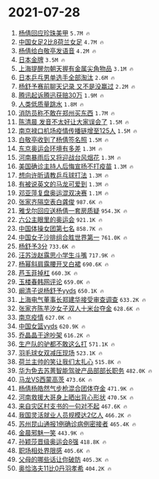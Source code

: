 # 2021-07-28

1. [杨倩回应珍珠美甲](https://s.weibo.com/weibo?q=%23%E6%9D%A8%E5%80%A9%E5%9B%9E%E5%BA%94%E7%8F%8D%E7%8F%A0%E7%BE%8E%E7%94%B2%23&Refer=top) `5.7M 🔥`
1. [中国女足2比8荷兰女足](https://s.weibo.com/weibo?q=%23%E4%B8%AD%E5%9B%BD%E5%A5%B3%E8%B6%B32%E6%AF%948%E8%8D%B7%E5%85%B0%E5%A5%B3%E8%B6%B3%23&Refer=top) `4.7M 🔥`
1. [杨倩给白敬亭发语音](https://s.weibo.com/weibo?q=%23%E6%9D%A8%E5%80%A9%E7%BB%99%E7%99%BD%E6%95%AC%E4%BA%AD%E5%8F%91%E8%AF%AD%E9%9F%B3%23&Refer=top) `4.2M 🔥`
1. [日本金牌](https://s.weibo.com/weibo?q=%23%E6%97%A5%E6%9C%AC%E9%87%91%E7%89%8C%23&Refer=top) `3.5M 🔥`
1. [上海提醒勿朝天握有金属尖角物品](https://s.weibo.com/weibo?q=%23%E4%B8%8A%E6%B5%B7%E6%8F%90%E9%86%92%E5%8B%BF%E6%9C%9D%E5%A4%A9%E6%8F%A1%E6%9C%89%E9%87%91%E5%B1%9E%E5%B0%96%E8%A7%92%E7%89%A9%E5%93%81%23&Refer=top) `3.1M 🔥`
1. [日本乒乓男单选手全部淘汰](https://s.weibo.com/weibo?q=%23%E6%97%A5%E6%9C%AC%E4%B9%92%E4%B9%93%E7%94%B7%E5%8D%95%E9%80%89%E6%89%8B%E5%85%A8%E9%83%A8%E6%B7%98%E6%B1%B0%23&Refer=top) `2.6M 🔥`
1. [杨舒予赛前聊天记录 又不是没赢过](https://s.weibo.com/weibo?q=%E6%9D%A8%E8%88%92%E4%BA%88%E8%B5%9B%E5%89%8D%E8%81%8A%E5%A4%A9%E8%AE%B0%E5%BD%95%20%E5%8F%88%E4%B8%8D%E6%98%AF%E6%B2%A1%E8%B5%A2%E8%BF%87&Refer=top) `2.2M 🔥`
1. [腾讯起诉腾迅获赔30万](https://s.weibo.com/weibo?q=%23%E8%85%BE%E8%AE%AF%E8%B5%B7%E8%AF%89%E8%85%BE%E8%BF%85%E8%8E%B7%E8%B5%9430%E4%B8%87%23&Refer=top) `1.9M 🔥`
1. [人类低质量跳水](https://s.weibo.com/weibo?q=%23%E4%BA%BA%E7%B1%BB%E4%BD%8E%E8%B4%A8%E9%87%8F%E8%B7%B3%E6%B0%B4%23&Refer=top) `1.8M 🔥`
1. [消防员称不敢在郑州买东西](https://s.weibo.com/weibo?q=%23%E6%B6%88%E9%98%B2%E5%91%98%E7%A7%B0%E4%B8%8D%E6%95%A2%E5%9C%A8%E9%83%91%E5%B7%9E%E4%B9%B0%E4%B8%9C%E8%A5%BF%23&Refer=top) `1.7M 🔥`
1. [陈清晨 发音不太好让大家误会了](https://s.weibo.com/weibo?q=%E9%99%88%E6%B8%85%E6%99%A8%20%E5%8F%91%E9%9F%B3%E4%B8%8D%E5%A4%AA%E5%A5%BD%E8%AE%A9%E5%A4%A7%E5%AE%B6%E8%AF%AF%E4%BC%9A%E4%BA%86&Refer=top) `1.5M 🔥`
1. [南京禄口机场疫情传播链增至125人](https://s.weibo.com/weibo?q=%23%E5%8D%97%E4%BA%AC%E7%A6%84%E5%8F%A3%E6%9C%BA%E5%9C%BA%E7%96%AB%E6%83%85%E4%BC%A0%E6%92%AD%E9%93%BE%E5%A2%9E%E8%87%B3125%E4%BA%BA%23&Refer=top) `1.5M 🔥`
1. [白敬亭收到了杨倩签名照](https://s.weibo.com/weibo?q=%23%E7%99%BD%E6%95%AC%E4%BA%AD%E6%94%B6%E5%88%B0%E4%BA%86%E6%9D%A8%E5%80%A9%E7%AD%BE%E5%90%8D%E7%85%A7%23&Refer=top) `1.5M 🔥`
1. [东京奥运会环境有多差](https://s.weibo.com/weibo?q=%23%E4%B8%9C%E4%BA%AC%E5%A5%A5%E8%BF%90%E4%BC%9A%E7%8E%AF%E5%A2%83%E6%9C%89%E5%A4%9A%E5%B7%AE%23&Refer=top) `1.3M 🔥`
1. [河南暴雨后又将迎战台风烟花](https://s.weibo.com/weibo?q=%23%E6%B2%B3%E5%8D%97%E6%9A%B4%E9%9B%A8%E5%90%8E%E5%8F%88%E5%B0%86%E8%BF%8E%E6%88%98%E5%8F%B0%E9%A3%8E%E7%83%9F%E8%8A%B1%23&Refer=top) `1.3M 🔥`
1. [美国确诊主持人后悔宣扬不打疫苗](https://s.weibo.com/weibo?q=%23%E7%BE%8E%E5%9B%BD%E7%A1%AE%E8%AF%8A%E4%B8%BB%E6%8C%81%E4%BA%BA%E5%90%8E%E6%82%94%E5%AE%A3%E6%89%AC%E4%B8%8D%E6%89%93%E7%96%AB%E8%8B%97%23&Refer=top) `1.3M 🔥`
1. [想向许昕请教乒乓球打法](https://s.weibo.com/weibo?q=%23%E6%83%B3%E5%90%91%E8%AE%B8%E6%98%95%E8%AF%B7%E6%95%99%E4%B9%92%E4%B9%93%E7%90%83%E6%89%93%E6%B3%95%23&Refer=top) `1.3M 🔥`
1. [有被说英文的马龙可爱到](https://s.weibo.com/weibo?q=%23%E6%9C%89%E8%A2%AB%E8%AF%B4%E8%8B%B1%E6%96%87%E7%9A%84%E9%A9%AC%E9%BE%99%E5%8F%AF%E7%88%B1%E5%88%B0%23&Refer=top) `1.3M 🔥`
1. [邓亚萍复盘奥运混双决赛](https://s.weibo.com/weibo?q=%23%E9%82%93%E4%BA%9A%E8%90%8D%E5%A4%8D%E7%9B%98%E5%A5%A5%E8%BF%90%E6%B7%B7%E5%8F%8C%E5%86%B3%E8%B5%9B%23&Refer=top) `1.1M 🔥`
1. [张家齐隔空表白龚俊](https://s.weibo.com/weibo?q=%23%E5%BC%A0%E5%AE%B6%E9%BD%90%E9%9A%94%E7%A9%BA%E8%A1%A8%E7%99%BD%E9%BE%9A%E4%BF%8A%23&Refer=top) `987.6K 🔥`
1. [雅戈尔回应送杨倩一套房质疑](https://s.weibo.com/weibo?q=%23%E9%9B%85%E6%88%88%E5%B0%94%E5%9B%9E%E5%BA%94%E9%80%81%E6%9D%A8%E5%80%A9%E4%B8%80%E5%A5%97%E6%88%BF%E8%B4%A8%E7%96%91%23&Refer=top) `954.3K 🔥`
1. [六公主眼里的奥运会](https://s.weibo.com/weibo?q=%23%E5%85%AD%E5%85%AC%E4%B8%BB%E7%9C%BC%E9%87%8C%E7%9A%84%E5%A5%A5%E8%BF%90%E4%BC%9A%23&Refer=top) `921.1K 🔥`
1. [中国体操女团第七名](https://s.weibo.com/weibo?q=%23%E4%B8%AD%E5%9B%BD%E4%BD%93%E6%93%8D%E5%A5%B3%E5%9B%A2%E7%AC%AC%E4%B8%83%E5%90%8D%23&Refer=top) `858.7K 🔥`
1. [中国女子沙排组合胜世界第一](https://s.weibo.com/weibo?q=%23%E4%B8%AD%E5%9B%BD%E5%A5%B3%E5%AD%90%E6%B2%99%E6%8E%92%E7%BB%84%E5%90%88%E8%83%9C%E4%B8%96%E7%95%8C%E7%AC%AC%E4%B8%80%23&Refer=top) `761.0K 🔥`
1. [杨舒予3分](https://s.weibo.com/weibo?q=%23%E6%9D%A8%E8%88%92%E4%BA%883%E5%88%86%23&Refer=top) `733.6K 🔥`
1. [汪苏泷赵露思小学生斗嘴](https://s.weibo.com/weibo?q=%23%E6%B1%AA%E8%8B%8F%E6%B3%B7%E8%B5%B5%E9%9C%B2%E6%80%9D%E5%B0%8F%E5%AD%A6%E7%94%9F%E6%96%97%E5%98%B4%23&Refer=top) `717.9K 🔥`
1. [杨幂斜肩露腰开叉白裙](https://s.weibo.com/weibo?q=%23%E6%9D%A8%E5%B9%82%E6%96%9C%E8%82%A9%E9%9C%B2%E8%85%B0%E5%BC%80%E5%8F%89%E7%99%BD%E8%A3%99%23&Refer=top) `690.6K 🔥`
1. [芦玉菲掉杠](https://s.weibo.com/weibo?q=%23%E8%8A%A6%E7%8E%89%E8%8F%B2%E6%8E%89%E6%9D%A0%23&Refer=top) `660.3K 🔥`
1. [玉楼春韩网评论](https://s.weibo.com/weibo?q=%23%E7%8E%89%E6%A5%BC%E6%98%A5%E9%9F%A9%E7%BD%91%E8%AF%84%E8%AE%BA%23&Refer=top) `659.0K 🔥`
1. [阚清子说杨舒予yyds](https://s.weibo.com/weibo?q=%23%E9%98%9A%E6%B8%85%E5%AD%90%E8%AF%B4%E6%9D%A8%E8%88%92%E4%BA%88yyds%23&Refer=top) `650.1K 🔥`
1. [上海电气董事长郑建华接受审查调查](https://s.weibo.com/weibo?q=%23%E4%B8%8A%E6%B5%B7%E7%94%B5%E6%B0%94%E8%91%A3%E4%BA%8B%E9%95%BF%E9%83%91%E5%BB%BA%E5%8D%8E%E6%8E%A5%E5%8F%97%E5%AE%A1%E6%9F%A5%E8%B0%83%E6%9F%A5%23&Refer=top) `633.2K 🔥`
1. [张家齐陈芋汐女子双人十米台夺金](https://s.weibo.com/weibo?q=%23%E5%BC%A0%E5%AE%B6%E9%BD%90%E9%99%88%E8%8A%8B%E6%B1%90%E5%A5%B3%E5%AD%90%E5%8F%8C%E4%BA%BA%E5%8D%81%E7%B1%B3%E5%8F%B0%E5%A4%BA%E9%87%91%23&Refer=top) `628.6K 🔥`
1. [南京疫情](https://s.weibo.com/weibo?q=%23%E5%8D%97%E4%BA%AC%E7%96%AB%E6%83%85%23&Refer=top) `627.0K 🔥`
1. [中国女篮yyds](https://s.weibo.com/weibo?q=%E4%B8%AD%E5%9B%BD%E5%A5%B3%E7%AF%AEyyds&Refer=top) `620.9K 🔥`
1. [乔晶晶于途吵架](https://s.weibo.com/weibo?q=%23%E4%B9%94%E6%99%B6%E6%99%B6%E4%BA%8E%E9%80%94%E5%90%B5%E6%9E%B6%23&Refer=top) `616.2K 🔥`
1. [生产队的驴都不敢这么打](https://s.weibo.com/weibo?q=%23%E7%94%9F%E4%BA%A7%E9%98%9F%E7%9A%84%E9%A9%B4%E9%83%BD%E4%B8%8D%E6%95%A2%E8%BF%99%E4%B9%88%E6%89%93%23&Refer=top) `571.1K 🔥`
1. [羽毛球女双减压现场](https://s.weibo.com/weibo?q=%23%E7%BE%BD%E6%AF%9B%E7%90%83%E5%A5%B3%E5%8F%8C%E5%87%8F%E5%8E%8B%E7%8E%B0%E5%9C%BA%23&Refer=top) `523.1K 🔥`
1. [荷兰主帅的笑让我们太扎心](https://s.weibo.com/weibo?q=%23%E8%8D%B7%E5%85%B0%E4%B8%BB%E5%B8%85%E7%9A%84%E7%AC%91%E8%AE%A9%E6%88%91%E4%BB%AC%E5%A4%AA%E6%89%8E%E5%BF%83%23&Refer=top) `515.8K 🔥`
1. [华为免去苏菁智能驾驶产品部部长职务](https://s.weibo.com/weibo?q=%23%E5%8D%8E%E4%B8%BA%E5%85%8D%E5%8E%BB%E8%8B%8F%E8%8F%81%E6%99%BA%E8%83%BD%E9%A9%BE%E9%A9%B6%E4%BA%A7%E5%93%81%E9%83%A8%E9%83%A8%E9%95%BF%E8%81%8C%E5%8A%A1%23&Refer=top) `482.0K 🔥`
1. [马龙VS西蒙高茨](https://s.weibo.com/weibo?q=%23%E9%A9%AC%E9%BE%99VS%E8%A5%BF%E8%92%99%E9%AB%98%E8%8C%A8%23&Refer=top) `473.6K 🔥`
1. [杨倩杨皓然气步枪混合团体夺金](https://s.weibo.com/weibo?q=%23%E6%9D%A8%E5%80%A9%E6%9D%A8%E7%9A%93%E7%84%B6%E6%B0%94%E6%AD%A5%E6%9E%AA%E6%B7%B7%E5%90%88%E5%9B%A2%E4%BD%93%E5%A4%BA%E9%87%91%23&Refer=top) `471.9K 🔥`
1. [河南救援大哥身上晒出背心形状](https://s.weibo.com/weibo?q=%23%E6%B2%B3%E5%8D%97%E6%95%91%E6%8F%B4%E5%A4%A7%E5%93%A5%E8%BA%AB%E4%B8%8A%E6%99%92%E5%87%BA%E8%83%8C%E5%BF%83%E5%BD%A2%E7%8A%B6%23&Refer=top) `470.5K 🔥`
1. [来自灾区村支书的一句对不起](https://s.weibo.com/weibo?q=%23%E6%9D%A5%E8%87%AA%E7%81%BE%E5%8C%BA%E6%9D%91%E6%94%AF%E4%B9%A6%E7%9A%84%E4%B8%80%E5%8F%A5%E5%AF%B9%E4%B8%8D%E8%B5%B7%23&Refer=top) `467.6K 🔥`
1. [我国灵活就业人员规模达2亿人](https://s.weibo.com/weibo?q=%23%E6%88%91%E5%9B%BD%E7%81%B5%E6%B4%BB%E5%B0%B1%E4%B8%9A%E4%BA%BA%E5%91%98%E8%A7%84%E6%A8%A1%E8%BE%BE2%E4%BA%BF%E4%BA%BA%23&Refer=top) `466.2K 🔥`
1. [苏州昆山通报1例确诊病例密接者](https://s.weibo.com/weibo?q=%23%E8%8B%8F%E5%B7%9E%E6%98%86%E5%B1%B1%E9%80%9A%E6%8A%A51%E4%BE%8B%E7%A1%AE%E8%AF%8A%E7%97%85%E4%BE%8B%E5%AF%86%E6%8E%A5%E8%80%85%23&Refer=top) `465.4K 🔥`
1. [金晨邪魅一笑](https://s.weibo.com/weibo?q=%23%E9%87%91%E6%99%A8%E9%82%AA%E9%AD%85%E4%B8%80%E7%AC%91%23&Refer=top) `443.9K 🔥`
1. [孙颖莎晋级奥运会8强](https://s.weibo.com/weibo?q=%23%E5%AD%99%E9%A2%96%E8%8E%8E%E6%99%8B%E7%BA%A7%E5%A5%A5%E8%BF%90%E4%BC%9A8%E5%BC%BA%23&Refer=top) `418.8K 🔥`
1. [职场相处界限感](https://s.weibo.com/weibo?q=%23%E8%81%8C%E5%9C%BA%E7%9B%B8%E5%A4%84%E7%95%8C%E9%99%90%E6%84%9F%23&Refer=top) `405.6K 🔥`
1. [父母的哪些话让你破防](https://s.weibo.com/weibo?q=%23%E7%88%B6%E6%AF%8D%E7%9A%84%E5%93%AA%E4%BA%9B%E8%AF%9D%E8%AE%A9%E4%BD%A0%E7%A0%B4%E9%98%B2%23&Refer=top) `405.3K 🔥`
1. [奥恰洛夫11比0丹羽孝希](https://s.weibo.com/weibo?q=%23%E5%A5%A5%E6%81%B0%E6%B4%9B%E5%A4%AB11%E6%AF%940%E4%B8%B9%E7%BE%BD%E5%AD%9D%E5%B8%8C%23&Refer=top) `404.2K 🔥`
